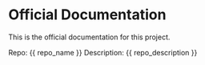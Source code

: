 # Official Documentation

This is the official documentation for this project.

Repo: {{ repo_name }}
Description: {{ repo_description }}
